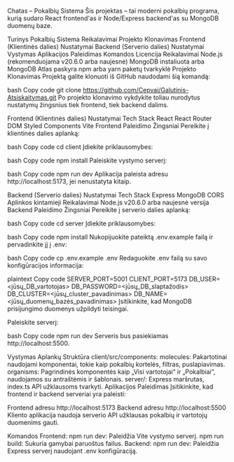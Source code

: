 Chatas – Pokalbių Sistema
Šis projektas – tai moderni pokalbių programa, kurią sudaro React frontend'as ir Node/Express backend'as su MongoDB duomenų baze.

Turinys
Pokalbių Sistema
Reikalavimai
Projekto Klonavimas
Frontend (Klientinės dalies) Nustatymai
Backend (Serverio dalies) Nustatymai
Vystymas
Aplikacijos Paleidimas
Komandos
Licencija
Reikalavimai
Node.js (rekomenduojama v20.6.0 arba naujesnė)
MongoDB instaliuota arba MongoDB Atlas paskyra
npm arba yarn paketų tvarkyklė
Projekto Klonavimas
Projektą galite klonuoti iš GitHub naudodami šią komandą:

bash
Copy code
git clone https://github.com/Cepvai/Galutinis-Atsiskaitymas.git
Po projekto klonavimo vykdykite toliau nurodytus nustatymų žingsnius tiek frontend, tiek backend dalims.

Frontend (Klientinės dalies) Nustatymai
Tech Stack
React
React Router DOM
Styled Components
Vite
Frontend Paleidimo Žingsniai
Pereikite į klientinės dalies aplanką:

bash
Copy code
cd client
Įdiekite priklausomybes:

bash
Copy code
npm install
Paleiskite vystymo serverį:

bash
Copy code
npm run dev
Aplikacija paleista adresu http://localhost:5173, jei nenustatyta kitaip.

Backend (Serverio dalies) Nustatymai
Tech Stack
Express
MongoDB
CORS
Aplinkos kintamieji
Reikalavimai
Node.js v20.6.0 arba naujesnė versija
Backend Paleidimo Žingsniai
Pereikite į serverio dalies aplanką:

bash
Copy code
cd server
Įdiekite priklausomybes:

bash
Copy code
npm install
Nukopijuokite pateiktą .env.example failą ir pervadinkite jį į .env:

bash
Copy code
cp .env.example .env
Redaguokite .env failą su savo konfigūracijos informacija:

plaintext
Copy code
SERVER_PORT=5001
CLIENT_PORT=5173
DB_USER=<jūsų_DB_vartotojas>
DB_PASSWORD=<jūsų_DB_slaptažodis>
DB_CLUSTER=<jūsų_cluster_pavadinimas>
DB_NAME=<jūsų_duomenų_bazės_pavadinimas>
Įsitikinkite, kad MongoDB prisijungimo duomenys užpildyti teisingai.

Paleiskite serverį:

bash
Copy code
npm run dev
Serveris bus pasiekiamas http://localhost:5500.

Vystymas
Aplankų Struktūra
client/src/components:
molecules: Pakartotinai naudojami komponentai, tokie kaip pokalbių kortelės, filtras, puslapiavimas.
organisms: Pagrindinės komponentės kaip „Visi vartotojai“ ir „Pokalbiai“, naudojamos su antraštėmis ir šablonais.
server/: Express maršrutas, index.ts API užklausoms tvarkyti.
Aplikacijos Paleidimas
Įsitikinkite, kad frontend ir backend serveriai yra paleisti:

Frontend adresu http://localhost:5173
Backend adresu http://localhost:5500
Kliento aplikacija naudoja serverio API užklausas pokalbių ir vartotojų duomenims gauti.

Komandos
Frontend:
npm run dev: Paleidžia Vite vystymo serverį.
npm run build: Sukuria gamybai paruoštus failus.
Backend:
npm run dev: Paleidžia Express serverį naudojant .env konfigūraciją.
